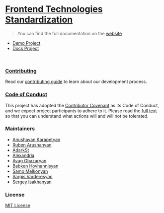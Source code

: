 # [Frontend Technologies Standardization](https://fluxtech-me.github.io/fts/)

> You can find the full documentation on the [website](https://fluxtech-me.github.io/fts/)

- [Demo Project](/demo)
- [Docs Project](/website)

<br/>

### [Contributing](https://github.com/fluxtech-me/fts/blob/master/CONTRIBUTING.md)

Read our [contributing guide](https://github.com/fluxtech-me/fts/blob/master/CONTRIBUTING.md) to learn about our development process.

### [Code of Conduct](https://github.com/fluxtech-me/fts/blob/master/CODE_OF_CONDUCT.md)

This project has adopted the [Contributor Covenant](https://www.contributor-covenant.org) as its Code of Conduct, and we expect project participants to adhere to it. Please read the [full text](https://github.com/fluxtech-me/fts/blob/master/CODE_OF_CONDUCT.md) so that you can understand what actions will and will not be tolerated.
### Maintainers

- [Anushavan Karapetyan](https://github.com/anushavan-karapetyan)
- [Ruben Arushanyan](https://github.com/ruben-arushanyan)
- [AdarkSt](https://github.com/AdarkSt)
- [Alexandria](https://github.com/alexkharatyan)
- [Avag Ghazaryan](https://github.com/avagghazaryan)
- [Babken Hovhannisyan](https://github.com/babkenhovhannisyan)
- [Samo Melkonyan](https://github.com/SamoMelkonyan)
- [Sargis Varderesyan](https://github.com/sargisvarderesyan)
- [Sergey Isakhanyan](https://github.com/SergeyIsakhanyan)



### License

[MIT License](https://github.com/fluxtech-me/fts/blob/master/LICENSE)

